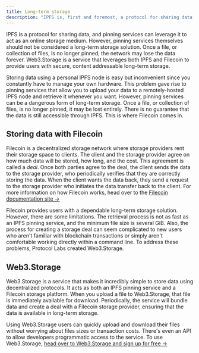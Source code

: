 ```yaml
---
title: Long-term storage
description: "IPFS is, first and foremost, a protocol for sharing data. It can be leveraged as a storage medium by using things like _pinning services_. However, pinning services themselves should not be considered a long-term storage solution. Once a file, or collection of files, is no longer pinned then it may be lost entirely. Filecoin and Web3.Storage are two solutions that address the problem of using IPFS for long-term storage."
---
```


IPFS is a protocol for sharing data, and pinning services can leverage it to act as an online storage medium. However, pinning services themselves should not be considered a long-term storage solution. Once a file, or collection of files, is no longer pinned, the network may lose the data forever. Web3.Storage is a service that leverages both IPFS and Filecoin to provide users with secure, content addressable long-term storage.

Storing data using a personal IPFS node is easy but inconvenient since you constantly have to manage your own hardware. This problem gave rise to pinning services that allow you to upload your data to a remotely-hosted IPFS node and retrieve it whenever you want. However, pinning services can be a dangerous form of long-term storage. Once a file, or collection of files, is no longer pinned, it may be lost entirely. There is no guarantee that the data is still accessible through IPFS. This is where Filecoin comes in.

## Storing data with Filecoin

Filecoin is a decentralized storage network where storage providers rent their storage space to clients. The client and the storage provider agree on how much data will be stored, how long, and the cost. This agreement is called a _deal_. Once both parties agree to the deal, the client sends the data to the storage provider, who periodically verifies that they are correctly storing the data. When the client wants the data back, they send a request to the storage provider who initiates the data transfer back to the client. For more information on how Filecoin works, head over to the [Filecoin documentation site →](https://docs.filecoin.io/about-filecoin/how-filecoin-works/)

Filecoin provides users with a dependable long-term storage solution. However, there are some limitations. The retrieval process is not as fast as an IPFS pinning service, and the minimum file size is several GiB. Also, the process for creating a storage deal can seem complicated to new users who aren't familiar with blockchain transactions or simply aren't comfortable working directly within a command line. To address these problems, Protocol Labs created Web3.Storage.

## Web3.Storage

Web3.Storage is a service that makes it incredibly simple to store data using decentralized protocols. It acts as both an IPFS pinning service and a Filecoin storage platform. When you upload a file to Web3.Storage, that file is immediately available for download. Periodically, the service will bundle data and create a deal with a Filecoin storage provider, ensuring that the data is available in long-term storage.

Using Web3.Storage users can quickly upload and download their files without worrying about files sizes or transaction costs. There's even an API to allow developers programmatic access to the service. To use Web3.Storage, [head over to Web3.Storage and sign up for free →](https://web3.storage)

